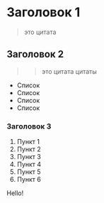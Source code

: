 # Заголовок 1
> это цитата

## Заголовок 2
>> это цитата цитаты
* Список
* Список
* Список
* Список

### Заголовок 3

1. Пункт 1
2. Пункт 2
3. Пункт 3
4. Пункт 4
5. Пункт 5
6. Пункт 6



Hello!

